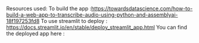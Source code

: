 Resources used: 
To build the app :https://towardsdatascience.com/how-to-build-a-web-app-to-transcribe-audio-using-python-and-assemblyai-18f197253fd8
To use streamlit to deploy : https://docs.streamlit.io/en/stable/deploy_streamlit_app.html
You can find the deployed app here : 